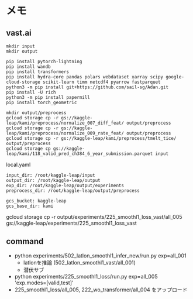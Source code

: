 # メモ

## vast.ai
```
mkdir input
mkdir output

pip install pytorch-lightning
pip install wandb
pip install transformers
pip install hydra-core pandas polars webdataset xarray scipy google-cloud-storage scikit-learn timm netcdf4 pyarrow fastparquet
python3 -m pip install git+https://github.com/sail-sg/Adan.git  
pip install -U rich
python3 -m pip install papermill
pip install torch_geometric

mkdir output/preprocess
gcloud storage cp -r gs://kaggle-leap/kami/preprocess/normalize_007_diff_feat/ output/preprocess
gcloud storage cp -r gs://kaggle-leap/kami/preprocess/normalize_009_rate_feat/ output/preprocess
gcloud storage cp -r gs://kaggle-leap/kami/preprocess/tmelt_tice/ output/preprocess
gcloud storage cp gs://kaggle-leap/kami/118_valid_pred_ch384_6_year_submission.parquet input
```

local.yaml
```
input_dir: /root/kaggle-leap/input
output_dir: /root/kaggle-leap/output
exp_dir: /root/kaggle-leap/output/experiments
preprocess_dir: /root/kaggle-leap/output/preprocess

gcs_bucket: kaggle-leap
gcs_base_dir: kami
```

gcloud storage cp -r output/experiments/225_smoothl1_loss_vast/all_005  gs://kaggle-leap/experiments/225_smoothl1_loss_vast

## command

- python experiments/502_latlon_smoothl1_infer_new/run.py  exp=all_001
    - latlonを推論 (502_latlon_smoothl1_vast/all_001)
    - 潜伏サブ
- python experiments/225_smoothl1_loss/run.py exp=all_005 'exp.modes=[valid,test]'
- 225_smoothl1_loss/all_005, 222_wo_transformer/all_004 をアップロード


